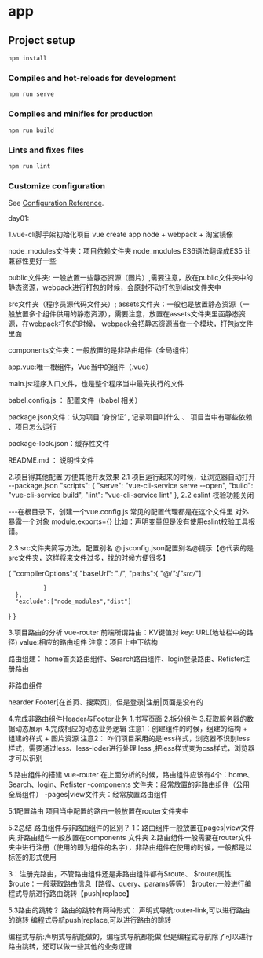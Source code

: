 # app

## Project setup
```
npm install
```

### Compiles and hot-reloads for development
```
npm run serve
```

### Compiles and minifies for production
```
npm run build
```

### Lints and fixes files
```
npm run lint
```

### Customize configuration
See [Configuration Reference](https://cli.vuejs.org/config/).

day01:


1.vue-cli脚手架初始化项目        vue create app
   node + webpack + 淘宝镜像



node_modules文件夹：项目依赖文件夹
  node_modules   ES6语法翻译成ES5   让兼容性更好一些

public文件夹: 一般放置一些静态资源（图片）,需要注意，放在public文件夹中的静态资源，webpack进行打包的时候，会原封不动打包到dist文件夹中

src文件夹（程序员源代码文件夹）;
   assets文件夹：一般也是放置静态资源（一般放置多个组件供用的静态资源），需要注意，放置在assets文件夹里面静态资源，在webpack打包的时候，
   webpack会把静态资源当做一个模块，打包js文件里面

components文件夹：一般放置的是非路由组件（全局组件）

app.vue:唯一根组件，Vue当中的组件（.vue）

main.js:程序入口文件，也是整个程序当中最先执行的文件


babel.config.js ： 配置文件（babel 相关）

package.json文件：认为项目 ‘身份证’ , 记录项目叫什么 、 项目当中有哪些依赖 、项目怎么运行


package-lock.json：缓存性文件

README.md ： 说明性文件



2.项目得其他配置  方便其他开发效果
2.1  项目运行起来的时候，让浏览器自动打开
--package.json
   "scripts": {
    "serve": "vue-cli-service serve --open",
    "build": "vue-cli-service build",
    "lint": "vue-cli-service lint"
    },
2.2   eslint 校验功能关闭

---在根目录下，创建一个vue.config.js  常见的配置代理都是在这个文件里  对外暴露一个对象 module.exports={}
比如：声明变量但是没有使用eslint校验工具报错。



2.3  src文件夹简写方法，配置别名 @
jsconfig.json配置别名@提示【@代表的是src文件夹，这样将来文件过多，找的时候方便很多】

{
   "compilerOptions":{
      "baseUrl": "./",
      "paths":{
         "@/*":["src/*"]

              }
      },
      "exclude":["node_modules","dist"]

   }
}



3.项目路由的分析
vue-router
前端所谓路由：KV键值对
key: URL(地址栏中的路径)
value:相应的路由组件
注意：项目上中下结构


路由组建：
home首页路由组件、Search路由组件、login登录路由、Refister注册路由


非路由组件

hearder
Footer[在首页、搜索页]，但是登录|注册|页面是没有的


4.完成非路由组件Header与Footer业务
1.书写页面
2.拆分组件
3.获取服务器的数据动态展示
4.完成相应的动态业务逻辑
注意1：创建组件的时候，组建的结构 + 组建的样式 + 图片资源
注意2：  咋们项目采用的是less样式，浏览器不识别less样式，需要通过less、less-loder进行处理
less ,把less样式变为css样式，浏览器才可以识别


5.路由组件的搭建
vue-router
在上面分析的时候，路由组件应该有4个：home、Search、login、Refister
-components  文件夹：经常放置的非路由组件（公用全局组件）
-pages|view文件夹：经常放置路由组件

5.1配置路由
项目当中配置的路由一般放置在router文件夹中

5.2总结
路由组件与非路由组件的区别？
1：路由组件一般放置在pages|view文件夹,非路由组件一般放置在components  文件夹
2.路由组件一般需要在router文件夹中进行注册（使用的即为组件的名字），非路由组件在使用的时候，一般都是以标签的形式使用

3：注册完路由，不管路由组件还是非路由组件都有$route、 $router属性
$route：一般获取路由信息【路径、query、params等等】
$router:一般进行编程式导航进行路由跳转【push|replace】

5.3路由的跳转？
路由的跳转有两种形式：
声明式导航router-link,可以进行路由的跳转
编程式导航push|replace,可以进行路由的跳转

编程式导航:声明式导航能做的，编程式导航都能做
但是编程式导航除了可以进行路由跳转，还可以做一些其他的业务逻辑




